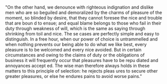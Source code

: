 "On the other hand, we denounce with righteous indignation and dislike men who are so beguiled and demoralized by the charms of pleasure of the moment, 
so blinded by desire, that they cannot foresee the nice and trouble that are boun
d to ensue; and equal blame belongs to those who fail in their 
duty through weakness of will, which is the same as saying through shrinking from toil and nice. The
se cases are perfectly simple and easy
to distinguish. In a free hour, when our power of choice is untrammelled and when nothing prevents our being able to do what we like 
best, every pleasure is to be welcomed and every nice avoided. But in certain circumstances and owing to the claims of duty
or the obligations of business it will frequently occur that pleasures have to be repu
diated and annoyances accept
ed. The wise man therefore always holds in these matters to this principle of selection: he rejects pleas
ures to secure other greater pleasures, or else he endures pains to avoid worse pains."